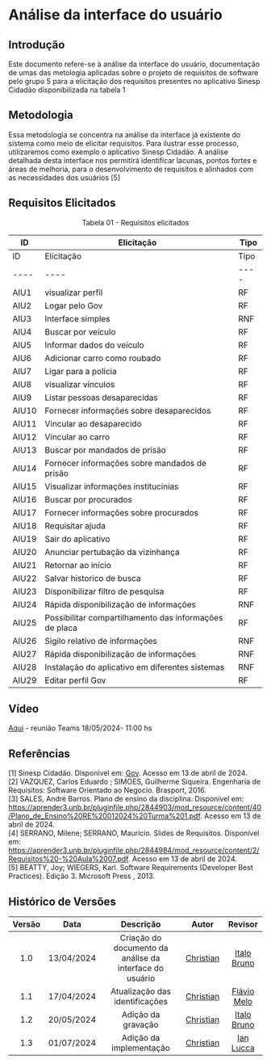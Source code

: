 # Análise da interface do usuário

## Introdução
Este documento refere-se à análise da interface do usuário, documentação de umas das metologia aplicadas sobre o projeto de requisitos de software pelo grupo 5 para a elicitação dos requisitos presentes no aplicativo Sinesp Cidadão disponibilizada na tabela 1

## Metodologia

Essa metodologia se concentra na análise da interface já existente do sistema como meio de elicitar requisitos. Para ilustrar esse processo, utilizaremos como exemplo o aplicativo Sinesp Cidadão. A análise detalhada desta interface nos permitirá identificar lacunas, pontos fortes e áreas de melhoria, 
para o desenvolvimento de requisitos e alinhados com as necessidades dos usuários [5]

## Requisitos Elicitados

<center>

Tabela 01 - Requisitos elicitados

| ID | Elicitação | Tipo | 
| ---- | ---- |---- |
| ID | Elicitação | Tipo | Implementação |
| ---- | ---- |---- | ---- |
| AIU1 | visualizar perfil | RF| Implementado |
| AIU2 | Logar pelo Gov |  RF| Implementado |
| AIU3 | Interface simples  |RNF| Implementado |
| AIU4 | Buscar por veículo | RF| Implementado |
| AIU5 | Informar dados do veículo |  RF| Implementado |
| AIU6 | Adicionar carro como roubado |  RF| Implementado |
| AIU7 | Ligar para a polícia| RF| Implementado|
| AIU8  |visualizar vínculos|  RF| Implementado |
| AIU9 | Listar pessoas desaparecidas|  RF| Implementado |
| AIU10 | Fornecer informações sobre desaparecidos|RF| Implementado |
| AIU11  | Vincular ao desaparecido | RF| Implementado |
| AIU12  | Vincular ao carro | RF| Implementado |
| AIU13  | Buscar por mandados de prisão| RF| Implementado |
| AIU14  | Fornecer informações sobre mandados de prisão| RF| Implementado |
| AIU15  | Visualizar informações institucinias | RF| Implementado |
| AIU16  | Buscar por procurados | RF| Implementado |
| AIU17  | Fornecer informações sobre procurados | RF| Implementado |
| AIU18  | Requisitar ajuda | RF| Implementado |
| AIU19  | Sair do aplicativo| RF| Implementado |
| AIU20  | Anunciar pertubação da vizinhança | RF| Implementado|
| AIU21  | Retornar ao início | RF| Implementado |
| AIU22  | Salvar historico de busca | RF| Implementado |
| AIU23  | Disponibilizar filtro de pesquisa | RF| Implementado |
| AIU24  | Rápida disponibilização de informações | RNF| Implementado |
| AIU25  | Possibilitar compartilhamento das informações de placa | RF| Implementado |
| AIU26  | Sigilo relativo de informações | RNF| Implementado |
| AIU27  | Rápida disponibilização de informações | RNF| Implementado |
| AIU28  | Instalação do aplicativo em diferentes sistemas | RNF| Implementado |
| AIU29  | Editar perfil Gov | RF| Implementado |


</center>

## Vídeo
[Aqui](https://www.youtube.com/watch?v=_VNYyFgZD9A) - reunião Teams 18/05/2024- 11:00 hs

## Referências
[1] Sinesp Cidadão. Disponível em: [Gov](https://www.gov.br/pt-br/apps/sinesp-cidadao). Acesso em 13 de abril de 2024.</br>
[2] VAZQUEZ, Carlos Eduardo ; SIMOES, Guilherme Siqueira. Engenharia de Requisitos: Software Orientado ao Negocio.  Brasport, 2016.</br>
[3] SALES, André Barros. Plano de ensino da disciplina. Disponível em: <https://aprender3.unb.br/pluginfile.php/2844903/mod_resource/content/40/Plano_de_Ensino%20RE%20012024%20Turma%201.pdf>. Acesso em 13 de abril de 2024.</br>
[4] SERRANO, Milene; SERRANO, Maurício. Slides de Requisitos. Disponível em: <https://aprender3.unb.br/pluginfile.php/2844984/mod_resource/content/2/Requisitos%20-%20Aula%2007.pdf>. Acesso em 13 de abril de 2024.</br>
[5] BEATTY, Joy; WIEGERS, Karl. Software Requirements (Developer Best Practices). Edição 3. Microsoft Press , 2013.
## Histórico de Versões
| Versão | Data | Descrição | Autor | Revisor |
| :----: | :--: | :-------: | :---: | :-----: |
| 1.0 | 13/04/2024 | Criação do documento da análise da interface do usuário | [Christian](https://github.com/crstyhs)| [Italo Bruno](https://github.com/ItaloBrunoM) |
| 1.1 | 17/04/2024 | Atualização das identificações | [Christian](https://github.com/crstyhs)| [Flávio Melo](https://github.com/flavioovatsug) |
| 1.2 | 20/05/2024 | Adição da gravação | [Christian](https://github.com/crstyhs)| [Italo Bruno](https://github.com/ItaloBrunoM) |
| 1.3 | 01/07/2024 | Adição da implementação | [Christian](https://github.com/crstyhs)| [Ian Lucca](https://github.com/IanLucca12) |

